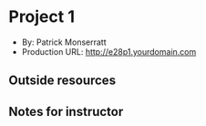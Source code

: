 
# Project 1
+ By: Patrick Monserratt
+ Production URL: <http://e28p1.yourdomain.com>

## Outside resources


## Notes for instructor